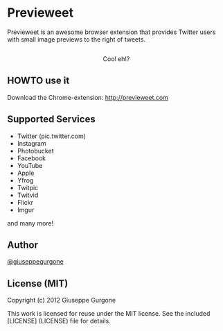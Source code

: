 # Previeweet

Previeweet is an awesome browser extension that provides Twitter users with small image previews to the right of tweets.

<p align="center">
  <img src="//raw.github.com/giuseppeg/Previeweet/master/screenshot.png" alt="" title="Cool eh?!">
</p>
<p align="center">
  Cool eh!?
</p>


## HOWTO use it


Download the Chrome-extension: http://previeweet.com

## Supported Services

* Twitter (pic.twitter.com)
* Instagram
* Photobucket
* Facebook
* YouTube
* Apple
* Yfrog
* Twitpic
* Twitvid
* Flickr
* Imgur

and many more!

## Author

[@giuseppegurgone](http://twitter.com/giuseppegurgone)

## License (MIT)

Copyright (c) 2012 Giuseppe Gurgone

This work is licensed for reuse under the MIT license.
See the included [LICENSE] (LICENSE) file for details.